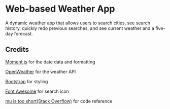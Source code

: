 # Web-based Weather App

A dynamic weather app that allows users to search cities, see search history, quickly redo previous searches, and see current weather and a five-day forecast.

## Credits

[Moment.js](https://momentjs.com/) for the date data and formatting

[OpenWeather](https://openweathermap.org/api) for the weather API

[Bootstrap](https://getbootstrap.com/) for styling

[Font Awesome](https://fontawesome.com/) for search icon

[mu is too short(Stack Overflow)](https://stackoverflow.com/questions/5667888/counting-the-occurrences-frequency-of-array-elements/5668116#5668116) for code reference 